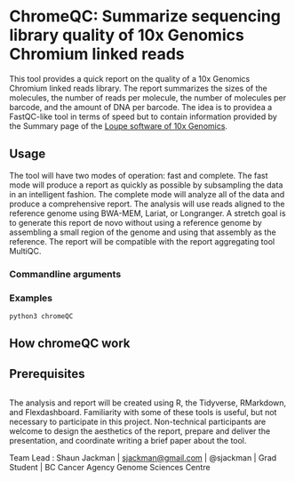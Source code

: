 # ChromeQC: Summarize sequencing library quality of 10x Genomics Chromium linked reads

This tool provides a quick report on the quality of a 10x Genomics Chromium linked reads library. The report summarizes the sizes of the molecules, the number of reads per molecule, the number of molecules per barcode, and the amount of DNA per barcode. The idea is to providea a FastQC-like tool in terms of speed but to contain information provided by the Summary page of the [Loupe software of 10x Genomics](https://support.10xgenomics.com/genome-exome/software/visualization/latest/what-is-loupe).

## Usage

The tool will have two modes of operation: fast and complete. The fast mode will produce a report as quickly as possible by subsampling the data in an intelligent fashion. The complete mode will analyze all of the data and produce a comprehensive report. The analysis will use reads aligned to the reference genome using BWA-MEM, Lariat, or Longranger. A stretch goal is to generate this report de novo without using a reference genome by assembling a small region of the genome and using that assembly as the reference. The report will be compatible with the report aggregating tool MultiQC.
### Commandline arguments

### Examples
```
python3 chromeQC
```
## How chromeQC work

## Prerequisites
```
```

The analysis and report will be created using R, the Tidyverse, RMarkdown, and Flexdashboard. Familiarity with some of these tools is useful, but not necessary to participate in this project. Non-technical participants are welcome to design the aesthetics of the report, prepare and deliver the presentation, and coordinate writing a brief paper about the tool.

Team Lead : Shaun Jackman | sjackman@gmail.com | @sjackman | Grad Student | BC Cancer Agency Genome Sciences Centre
